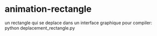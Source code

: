 # animation-rectangle
un rectangle qui se deplace dans un interface graphique
pour compiler: python deplacement_rectangle.py

